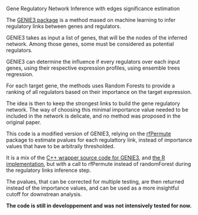 Gene Regulatory Network Inference with edges significance estimation



The [GENIE3 package](https://journals.plos.org/plosone/article?id=10.1371/journal.pone.0012776) is a method mased on machine learning to infer regulatory links between genes and regulators.

GENIE3 takes as input a list of genes, that will be the nodes of the inferred network. Among those genes, some must be considered as potential regulators. 

GENIE3 can determine the influence if every regulators over each input genes, using their respective expression profiles, using ensemble trees regression.

For each target gene, the methods uses Random Forests to provide a ranking of all regulators based on their importance on the target expression. 

The idea is then to keep the strongest links to build the gene regulatory network. The way of choosing this minimal importance value needed to be included in the network is delicate, and no method was proposed in the original paper.

This code is a modified version of GENIE3, relying on the [rfPermute](https://rdrr.io/github/EricArcher/rfPermute/f/devel/rfPermtue%20ms/archer.Rmd) package to estimate pvalues for each regulattory link, instead of importance values that have to be arbitraily thresholded. 

It is a mix of the [C++ wrapper source code for GENIE3](https://github.com/aertslab/GENIE3/blob/master/R/GENIE3.R), and [the R implementation](https://github.com/vahuynh/GENIE3/blob/master/GENIE3_R/GENIE3.R), but with a call to rfPermute instead of randomForest during the regulatory links inference step. 

The pvalues, that can be corrected for multiple testing, are then returned instead of the importance values, and can be used as a more insightful cutoff for downstrean analysis.

**The code is still in developpement and was not intensively tested for now.**